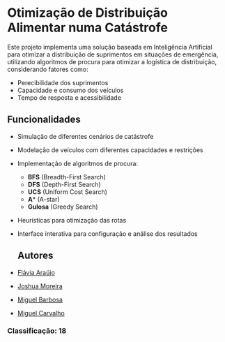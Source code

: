# Otimização de Distribuição Alimentar numa Catástrofe

Este projeto implementa uma solução baseada em Inteligência Artificial para otimizar a distribuição de suprimentos em situações de emergência, utilizando algoritmos de procura para otimizar a logística de distribuição, considerando fatores como:
- Perecibilidade dos suprimentos
- Capacidade e consumo dos veículos
- Tempo de resposta e acessibilidade

## Funcionalidades
- Simulação de diferentes cenários de catástrofe
- Modelação de veículos com diferentes capacidades e restrições
- Implementação de algoritmos de procura:
  - **BFS** (Breadth-First Search)
  - **DFS** (Depth-First Search)
  - **UCS** (Uniform Cost Search)
  - **A*** (A-star)
  - **Gulosa** (Greedy Search)
- Heurísticas para otimização das rotas
- Interface interativa para configuração e análise dos resultados

  ## Autores
- [Flávia Araújo](https://github.com/flaviaraujo) 
- [Joshua Moreira](https://github.com/CheirosoOficial)
- [Miguel Barbosa](https://github.com/migukau)
- [Miguel Carvalho](https://github.com/migueltc13)

### Classificação: 18

